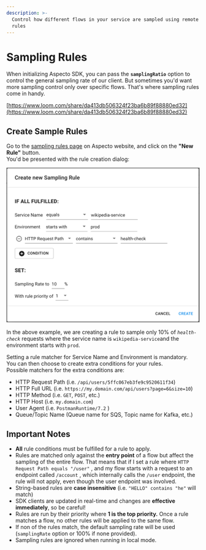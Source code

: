 ```yaml
---
description: >-
  Control how different flows in your service are sampled using remote sampling
  rules
---
```


# Sampling Rules

When initializing Aspecto SDK, you can pass the **`samplingRatio`** option to control the general sampling rate of our client. But sometimes you'd want more sampling control only over specific flows. That's where sampling rules come in handy.

[https://www.loom.com/share/da413db506324f23ba6b89f88880ed32](https://www.loom.com/share/da413db506324f23ba6b89f88880ed32)

## Create Sample Rules

Go to the [sampling rules page](https://app.aspecto.io/app/settings/sampling-rules) on Aspecto website, and click on the **"New Rule"** button.  
You'd be presented with the rule creation dialog:

![](../.gitbook/assets/image%20%289%29.png)

In the above example, we are creating a rule to sample only 10% of _`health-check`_ requests where the service name is `wikipedia-service`and the environment starts with `prod`.  
  
Setting a rule matcher for Service Name and Environment is mandatory.  
You can then choose to create extra conditions for your rules.  
Possible matchers for the extra conditions are:

* HTTP Request Path \(i.e. `/api/users/5ffc067eb3fe9c9520611f34`\)
* HTTP Full URL \(i.e. `https://my.domain.com/api/users?page=6&size=10`\)
* HTTP Method \(i.e. `GET`, `POST`, etc.\)
* HTTP Host \(i.e. `my.domain.com`\)
* User Agent \(i.e. `PostmanRuntime/7.2` \) 
* Queue/Topic Name \(Queue name for SQS, Topic name for Kafka, etc.\)

## **Important Notes**

* **All** rule conditions must be fulfilled for a rule to apply. 
* Rules are matched only against the **entry point** of a flow but affect the sampling of the entire flow. That means that if I set a rule where `HTTP Request Path equals "/user"` , and my flow starts with a request to an endpoint called `/account` , which internally calls the `/user` endpoint, the rule will not apply, even though the user endpoint was involved.  
* String-based rules are **case insensitive** \(i.e. `"HELLO" contains "he"` will match\) 
* SDK clients are updated in real-time and changes are **effective immediately**, so be careful! 
* Rules are run by their priority where **1 is the top priority.** Once a rule matches a flow, no other rules will be applied to the same flow. 
* If non of the rules match, the default sampling rate will be used \(`samplingRate` option or 100% if none provided\). 
* Sampling rules are ignored when running in local mode.


